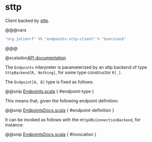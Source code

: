 # sttp

Client backed by [sttp](https://github.com/softwaremill/sttp).

@@@vars
~~~ scala
"org.julienrf" %% "endpoints-sttp-client" % "$version$"
~~~
@@@

@scaladoc[API documentation](endpoints.sttp.client.index)

The `Endpoints` interpreter is parameterized by an sttp backend
of type `SttpBackend[R, Nothing]`, for some type constructor `R[_]`.

The `Endpoint[A, B]` type is fixed as follows:

@@snip [Endpoints.scala](/sttp/client/src/main/scala/endpoints/sttp/client/Endpoints.scala) { #endpoint-type }

This means that, given the following endpoint definition:

@@snip [EndpointsDocs.scala](/algebras/algebra/src/test/scala/endpoints/algebra/EndpointsDocs.scala) { #endpoint-definition }

It can be invoked as follows with the `HttpURLConnectionBackend`,
for instance:

@@snip [EndpointsDocs.scala](/sttp/client/src/test/scala/endpoints/sttp/client/EndpointsDocs.scala) { #invocation }
